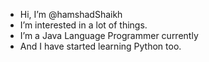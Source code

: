 - Hi, I’m @hamshadShaikh
- I’m interested in a lot of things.
- I’m a Java Language Programmer currently
- And I have started learning Python too.
<!--- - I want to collaborate for learning how other people codes and uses algorithms.
- So, you can contact me on discord Mega Hiro#3596 where I rarely come online. --->

<!---
hamshadShaikh/hamshadShaikh is a ✨ special ✨ repository because its `README.md` (this file) appears on your GitHub profile.
You can click the Preview link to take a look at your changes.
--->
